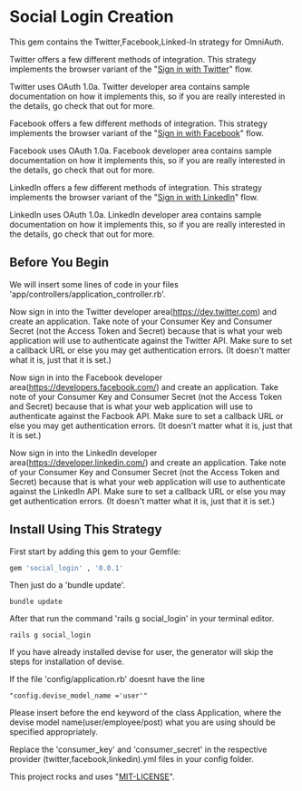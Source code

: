 # Social Login Creation

This gem contains the Twitter,Facebook,Linked-In strategy for OmniAuth.

Twitter offers a few different methods of integration. This strategy implements the browser variant of the "[Sign in with Twitter](https://dev.twitter.com/docs/auth/implementing-sign-twitter)" flow.

Twitter uses OAuth 1.0a. Twitter developer area contains sample documentation on how it implements this, so if you are really interested in the details, go check that out for more.

Facebook offers a few different methods of integration. This strategy implements the browser variant of the "[Sign in with Facebook](https://developers.facebook.com/docs/facebook-login/getting-started-web/)" flow.

Facebook uses OAuth 1.0a. Facebook developer area contains sample documentation on how it implements this, so if you are really interested in the details, go check that out for more.

LinkedIn offers a few different methods of integration. This strategy implements the browser variant of the "[Sign in with LinkedIn](https://developer.linkedin.com/documents/authentication)" flow.

LinkedIn uses OAuth 1.0a. LinkedIn developer area contains sample documentation on how it implements this, so if you are really interested in the details, go check that out for more.


## Before You Begin

We will insert some lines of code in your files 'app/controllers/application_controller.rb'.

Now sign in into the Twitter developer area(https://dev.twitter.com) and create an application. Take note of your Consumer Key and Consumer Secret (not the Access Token and Secret) because that is what your web application will use to authenticate against the Twitter API. Make sure to set a callback URL or else you may get authentication errors. (It doesn't matter what it is, just that it is set.)

Now sign in into the Facebook developer area(https://developers.facebook.com/) and create an application. Take note of your Consumer Key and Consumer Secret (not the Access Token and Secret) because that is what your web application will use to authenticate against the Facbook API. Make sure to set a callback URL or else you may get authentication errors. (It doesn't matter what it is, just that it is set.)

Now sign in into the LinkedIn developer area(https://developer.linkedin.com/) and create an application. Take note of your Consumer Key and Consumer Secret (not the Access Token and Secret) because that is what your web application will use to authenticate against the LinkedIn API. Make sure to set a callback URL or else you may get authentication errors. (It doesn't matter what it is, just that it is set.)

## Install Using This Strategy

First start by adding this gem to your Gemfile:

```ruby
gem 'social_login' , '0.0.1'
```
Then just do a 'bundle update'.

```console
bundle update
```

After that run the command  'rails g social_login' in your terminal editor.

```console
rails g social_login
```

If you have already installed devise for user, the generator will skip the steps for installation of devise.

If the file 'config/application.rb' doesnt have the line 

```console
"config.devise_model_name ='user'" 
```

Please insert before the end keyword of the class Application, where the devise model name(user/employee/post) what you are using should be specified appropriately.

Replace the 'consumer_key' and 'consumer_secret' in the respective provider (twitter,facebook,linkedin).yml files in your config folder.

This project rocks and uses "[MIT-LICENSE](https://github.com/VelanApps/SocialLogin/blob/master/MIT-LICENSE)".